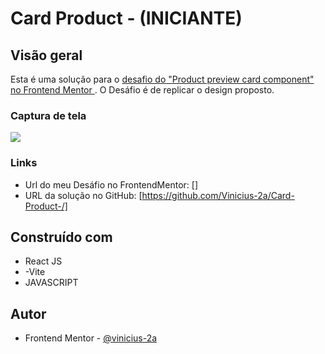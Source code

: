 # Card Product - (INICIANTE)
##  Visão geral
Esta é uma solução para o [ desafio do "Product preview card component" no Frontend Mentor ](https://www.frontendmentor.io/challenges/product-preview-card-component-GO7UmttRfa).
O Desáfio é de replicar o design proposto.

###  Captura de tela

![](./src/assets/images/HtmleCSS.webp)

###  Links

- Url do meu Desáfio no FrontendMentor: []
- URL da solução no GitHub: [https://github.com/Vinicius-2a/Card-Product-/]

##  Construído com
- React JS
- -Vite
- JAVASCRIPT

##  Autor
- Frontend Mentor - [ @vinicius-2a ](https://www.frontendmentor.io/profile/vinicius-2a)
